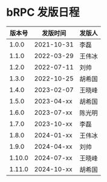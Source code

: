 # bRPC 发版日程

|版本号|发版时间|发版人|
|-|-|-|
|1.0.0|2021-10-31|李磊|
|1.1.0|2022-03-29|王伟冰|
|1.2.0|2022-07-11|刘帅|
|1.3.0|2022-10-25|胡希国|
|1.4.0|2023-02-07|王晓峰|
|1.5.0|2023-04-xx|胡希国|
|1.6.0|2023-07-xx|陈光明|
|1.7.0|2023-10-xx|李磊|
|1.8.0|2024-01-xx|王伟冰|
|1.9.0|2024-04-xx|刘帅|
|1.10.0|2024-07-xx|王晓峰|
|1.11.0|2024-10-xx|胡希国|
